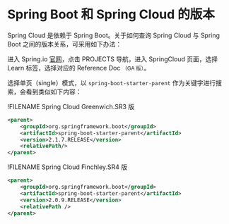 # Spring Boot 和 Spring Cloud 的版本

Spring Cloud 是依赖于 Spring Boot。关于如何查询 Spring Cloud 与 Spring Boot 之间的版本关系，可采用如下办法：

进入 Spring.io [官网](https://spring.io/projects/spring-cloud)，点击 PROJECTS 导航，进入 SpringCloud 页面，选择 Learn 标签，选择对应的 Reference Doc <small>（GA 版）</small>。

选择单页（single）模式，以 `spring-boot-starter-parent` 作为关键字进行搜索，会看到类似如下内容：

!FILENAME Spring Cloud Greenwich.SR3 版
```xml
<parent>
    <groupId>org.springframework.boot</groupId>
    <artifactId>spring-boot-starter-parent</artifactId>
    <version>2.1.7.RELEASE</version>
    <relativePath/>
</parent>
```

!FILENAME Spring Cloud Finchley.SR4 版
```xml
<parent>
    <groupId>org.springframework.boot</groupId>
    <artifactId>spring-boot-starter-parent</artifactId>
    <version>2.0.9.RELEASE</version>
    <relativePath />
</parent>
```
